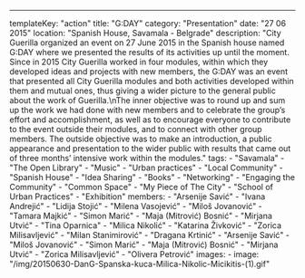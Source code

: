 ---
  templateKey: "action"
  title: "G:DAY"
  category: "Presentation"
  date: "27 06 2015"
  location: "Spanish House, Savamala - Belgrade"
  description: "City Guerilla organized an event on 27 June 2015 in the Spanish house named G:DAY where we presented the results of its activities up until the moment. Since in 2015 City Guerilla worked in four modules, within which they developed ideas and projects with new members, the G:DAY was an event that presented all City Guerilla modules and both activities developed within them and mutual ones, thus giving a wider picture to the general public about the work of Guerilla.\nThe inner objective was to round up and sum up the work we had done with new members and to celebrate the group’s effort and accomplishment, as well as to encourage everyone to contribute to the event outside their modules, and to connect with other group members. The outside objective was to make an introduction, a public appearance and presentation to the wider public with results that came out of three months’ intensive work within the modules."
  tags: 
    - "Savamala"
    - "The Open Library"
    - "Music"
    - "Urban practices"
    - "Local Community"
    - "Spanish House"
    - "Idea Sharing"
    - "Books"
    - "Networking"
    - "Engaging the Community"
    - "Common Space"
    - "My Piece of The City"
    - "School of Urban Practices"
    - "Exhibition"
  members: 
    - "Arsenije Savić"
    - "Ivana Andrejić"
    - "Lidija Stojić"
    - "Milena Vasojević"
    - "Miloš Jovanović"
    - "Tamara Majkić"
    - "Simon Marić"
    - "Maja (Mitrović) Bosnić"
    - "Mirjana Utvić"
    - "Tina Oparnica"
    - "Milica Nikolić"
    - "Katarina Živković"
    - "Zorica Milisavljević"
    - "Milan Stanimirović"
    - "Dragana Krtinić"
    - "Arsenije Savić"
    - "Miloš Jovanović"
    - "Simon Marić"
    - "Maja (Mitrović) Bosnić"
    - "Mirjana Utvić"
    - "Zorica Milisavljević"
    - "Olivera Petrović"
  images: 
    - 
      image: "/img/20150630-DanG-Spanska-kuca-Milica-Nikolic-Micikitis-(1).gif"
